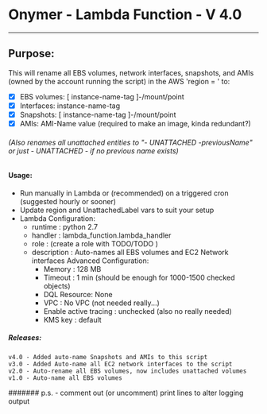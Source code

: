 #   Onymer - Lambda Function - V 4.0
--------------------------------------------------------------------------------
## Purpose:
This will rename all EBS volumes, network interfaces, snapshots, and AMIs (owned by the account running the script) in the AWS 'region = ' to:
- [x] EBS volumes:  [ instance-name-tag ]-/mount/point
- [x] Interfaces: instance-name-tag
- [x] Snapshots: [ instance-name-tag ]-/mount/point
- [x] AMIs: AMI-Name value (required to make an image, kinda redundant?)
###### (Also renames all unattached entities to "- UNATTACHED -previousName" or just - UNATTACHED - if no previous name exists)
#### Usage:
   - Run manually in Lambda or (recommended) on a triggered cron
   (suggested hourly or sooner)
   - Update region and UnattachedLabel vars to suit your setup
   - Lambda Configuration:
        * runtime : python 2.7
        * handler : lambda_function.lambda_handler
        * role : (create a role with TODO/TODO )
        * description : Auto-names all EBS volumes and EC2 Network interfaces
        Advanced Configuration:
            * Memory : 128 MB
            * Timeout : 1 min (should be enough for 1000-1500 checked objects)
            * DQL Resource: None
            * VPC : No VPC (not needed really...)
            * Enable active tracing : unchecked (also no really needed)
            * KMS key : default

##### Releases:
    v4.0 - Added auto-name Snapshots and AMIs to this script
    v3.0 - Added Auto-name all EC2 network interfaces to the script
    v2.0 - Auto-rename all EBS volumes, now includes unattached volumes
    v1.0 - Auto-name all EBS volumes

#######  p.s. - comment out (or uncomment) print lines to alter logging output
